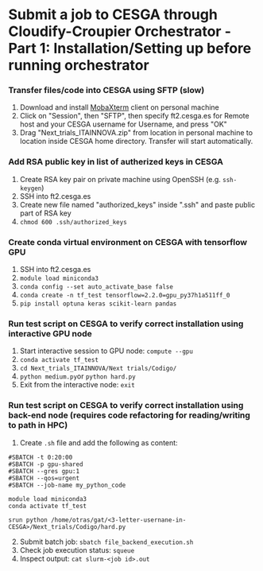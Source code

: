 # Submit a job to CESGA through Cloudify-Croupier Orchestrator - Part 1: Installation/Setting up before running orchestrator
### Transfer files/code into CESGA using SFTP (slow)
1. Download and install [MobaXterm](https://mobaxterm.mobatek.net/) client on personal machine
2. Click on "Session", then "SFTP", then specify ft2.cesga.es for Remote host and your CESGA username for Username, and press "OK"
3. Drag "Next_trials_ITAINNOVA.zip" from location in personal machine to location inside CESGA home directory. Transfer will start automatically.

### Add RSA public key in list of autherized keys in CESGA 
1. Create RSA key pair on private machine using OpenSSH (e.g. `ssh-keygen`)
2. SSH into ft2.cesga.es
3. Create new file named "authorized_keys" inside ".ssh" and paste public part of RSA key
4. `chmod 600 .ssh/authorized_keys`

### Create conda virtual environment on CESGA with tensorflow **GPU**
1. SSH into ft2.cesga.es
2. `module load miniconda3`
3. `conda config --set auto_activate_base false`
4. `conda create -n tf_test tensorflow=2.2.0=gpu_py37h1a511ff_0`
5. `pip install optuna keras scikit-learn pandas`

### Run test script on CESGA to verify correct installation using interactive **GPU** node 
1. Start interactive session to GPU node: `compute --gpu`
2. `conda activate tf_test`
3. `cd Next_trials_ITAINNOVA/Next trials/Codigo/`
4. `python medium.py`or `python hard.py`
5. Exit from the interactive node: `exit`

### Run test script on CESGA to verify correct installation using back-end node (requires code refactoring for reading/writing to path in HPC)
1. Create `.sh` file and add the following as content:
```#!/bin/bash
#SBATCH -t 0:20:00
#SBATCH -p gpu-shared
#SBATCH --gres gpu:1
#SBATCH --qos=urgent
#SBATCH --job-name my_python_code

module load miniconda3
conda activate tf_test

srun python /home/otras/gat/<3-letter-usernane-in-CESGA>/Next_trials/Codigo/hard.py
```
2. Submit batch job: `sbatch file_backend_execution.sh`
3. Check job execution status: `squeue`
4. Inspect output: `cat slurm-<job id>.out`
